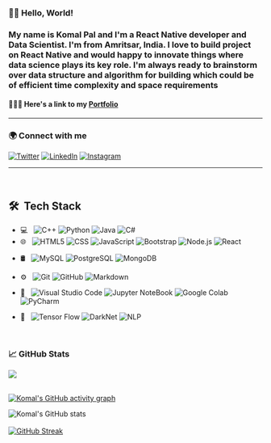 <!-- ### Hi there 👋 -->

<!--
**Komal7209/Komal7209** is a ✨ _special_ ✨ repository because its `README.md` (this file) appears on your GitHub profile.

Here are some ideas to get you started:

- 🔭 I’m currently working on ...
- 🌱 I’m currently learning ...
- 👯 I’m looking to collaborate on ...
- 🤔 I’m looking for help with ...
- 💬 Ask me about ...
- 📫 How to reach me: ...
- 😄 Pronouns: ...
- ⚡ Fun fact: ...
-->
<!--
"Socials": [
			["fb", "https://www.facebook.com/akansha.pal.3958/"],
			["tw", "https://twitter.com/Komal__Pal"],
			["li", "https://www.linkedin.com/in/komal-pal-8a9a82155/"]
		]

-->



### 👋🏻 Hello, World! 

<!-- ### My name is Ritika Dhiman and I'm a Full stack developer. I'm from Chandigarh, India and currently working as a Machine Learning Research Intern at Design and Innovation Centre, Panjab University and building my technical skills as a Web Developer at Neog Bootcamp. I will be contributing as a mentor at the Open Source Day 2021 in association with virtual Grace Hopper Celebration 2021 and giving back to thhe strong community of women in technology. -->

### My name is Komal Pal and I'm a React Native developer and Data Scientist. I'm from Amritsar, India. I love to build project on React Native and would happy to innovate things where data science plays its key role. I'm always ready to brainstorm over data structure and algorithm for building which could be of efficient time complexity and space requirements 

#### 👩🏻‍💻 Here's a link to my [Portfolio](https://komal7209.github.io/MyPortfolio/) 

<hr>

### 🌍 Connect with me 

[![Twitter][1.1]][1] [![LinkedIn][2.1]][2] [![Instagram][3.1]][3] 
<!-- [![Google Scholar][4.1]][4] -->

<!-- Icons -->

[1.1]: https://img.icons8.com/color/48/000000/linkedin.png (LinkedIn icon with padding)
[2.1]: https://img.icons8.com/color/48/000000/twitter--v1.png (twitter icon with padding)
[3.1]: https://img.icons8.com/color/48/000000/instagram-new--v1.png (instagram icon with padding)
<!-- [4.1]: https://img.icons8.com/color/48/000000/google-scholar--v3.png (google scholar icon with padding) -->

<!-- Links to your social media accounts -->

[1]: https://www.linkedin.com/in/komal-pal-8a9a82155/
[2]: https://twitter.com/Komal__Pal
[3]: https://www.instagram.com/k.p7299/
<!-- [4]: https://scholar.google.com/citations?user=9OV1cLoAAAAJ&hl=en -->

<hr>

<br> 

## 🛠 &nbsp;Tech Stack

- 💻 &nbsp;
  ![C++](https://img.shields.io/badge/-C++-333333?style=flat&logo=C%2B%2B&logoColor=00599C)
  ![Python](https://img.shields.io/badge/-Python-333333?style=flat&logo=python)
  ![Java](https://img.shields.io/badge/-Java-333333?style=flat&logo=Java&logoColor=007396)
  ![C#](https://img.shields.io/badge/-CSharp-333333?style=flat&logo=CSharp&logoColor=007396)
- 🌐 &nbsp;
  ![HTML5](https://img.shields.io/badge/-HTML5-333333?style=flat&logo=HTML5)
  ![CSS](https://img.shields.io/badge/-CSS-333333?style=flat&logo=CSS3&logoColor=1572B6)
  ![JavaScript](https://img.shields.io/badge/-JavaScript-333333?style=flat&logo=javascript)
  ![Bootstrap](https://img.shields.io/badge/-Bootstrap-333333?style=flat&logo=bootstrap&logoColor=563D7C)
  ![Node.js](https://img.shields.io/badge/-Node.js-333333?style=flat&logo=node.js)
  ![React](https://img.shields.io/badge/-React-333333?style=flat&logo=react)
<!--   ![Rails](https://img.shields.io/badge/-Rails-333333?style=flat&logo=ruby) -->
- 🛢 &nbsp;
  ![MySQL](https://img.shields.io/badge/-MySQL-333333?style=flat&logo=mysql)
  ![PostgreSQL](https://img.shields.io/badge/-PostgreSQL-333333?style=flat&logo=postgresql)
  ![MongoDB](https://img.shields.io/badge/-MongoDB-333333?style=flat&logo=MongoDB)
  
- ⚙️ &nbsp;
  ![Git](https://img.shields.io/badge/-Git-333333?style=flat&logo=git)
  ![GitHub](https://img.shields.io/badge/-GitHub-333333?style=flat&logo=github)
  ![Markdown](https://img.shields.io/badge/-Markdown-333333?style=flat&logo=markdown)
- 🔧 &nbsp;
  ![Visual Studio Code](https://img.shields.io/badge/-Visual%20Studio%20Code-333333?style=flat&logo=visual-studio-code&logoColor=007ACC)
  ![Jupyter NoteBook](https://img.shields.io/badge/-Jupyter%20Notebook-333333?style=flat&logo=jupyter-notebook&logoColor=007ACC)
  ![Google Colab](https://img.shields.io/badge/-Google%20Colab-333333?style=flat&logo=google-colab&logoColor=007ACC)
  ![PyCharm](https://img.shields.io/badge/-PyCharm-333333?style=flat&logo=pycharm&logoColor=007ACC) 
  
- 🔬 &nbsp;
  ![Tensor Flow](https://img.shields.io/badge/-TensorFlow-333333?style=flat&logo=tensor-flow&logoColor=007ACC)
  ![DarkNet](https://img.shields.io/badge/-Dark%20Net-333333?style=flat&logo=dark-net&logoColor=007ACC)
  ![NLP](https://img.shields.io/badge/-NLP-333333?style=flat&logo=NLP&logoColor=007ACC)

<br/>

### &#x1f4c8; GitHub Stats

<a href="https://github.com/komal7209/github-readme-stats">
  <img align="center" src="https://github-readme-stats.vercel.app/api/top-langs/?username=komal7209&layout=compact&theme=radical" />
</a>
</br>
</br>
<!-- <a href="https://github.com/komal7209/github-readme-stats">
  <img align="center" src="https://github-readme-stats.vercel.app/api?username=komal7209&show_icons=true&theme=radical" />
</a> -->


  [![Komal's GitHub activity graph](https://activity-graph.herokuapp.com/graph?username=komal7209&theme=xcode)](https://git.io/komal7209) 
  
   ![Komal's GitHub stats](https://github-readme-stats.vercel.app/api/?username=komal7209&theme=prussian&show_icons=true&count_private=true)
   <br />
   <br />
   [![GitHub Streak](http://github-readme-streak-stats.herokuapp.com/?user=komal7209&theme=prussian&hide_border=true)](https://git.io/streak-stats)
   <br />
   <br />
<!--    ![Skyline](https://github.com/ShreyaPrasad1209/ShreyaPrasad1209/blob/master/github-metrics.svg) -->

